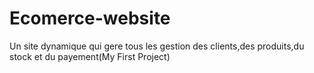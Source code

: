 # Ecomerce-website
Un site dynamique qui gere tous les gestion des clients,des produits,du stock et du payement(My First Project)
